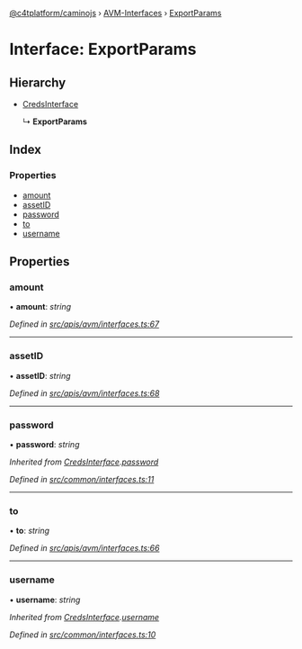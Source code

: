 [@c4tplatform/caminojs](../api.md) › [AVM-Interfaces](../modules/avm_interfaces.md) › [ExportParams](avm_interfaces.exportparams.md)

# Interface: ExportParams

## Hierarchy

* [CredsInterface](common_interfaces.credsinterface.md)

  ↳ **ExportParams**

## Index

### Properties

* [amount](avm_interfaces.exportparams.md#amount)
* [assetID](avm_interfaces.exportparams.md#assetid)
* [password](avm_interfaces.exportparams.md#password)
* [to](avm_interfaces.exportparams.md#to)
* [username](avm_interfaces.exportparams.md#username)

## Properties

###  amount

• **amount**: *string*

*Defined in [src/apis/avm/interfaces.ts:67](https://github.com/chain4travel/caminojs/blob/8077d740/src/apis/avm/interfaces.ts#L67)*

___

###  assetID

• **assetID**: *string*

*Defined in [src/apis/avm/interfaces.ts:68](https://github.com/chain4travel/caminojs/blob/8077d740/src/apis/avm/interfaces.ts#L68)*

___

###  password

• **password**: *string*

*Inherited from [CredsInterface](common_interfaces.credsinterface.md).[password](common_interfaces.credsinterface.md#password)*

*Defined in [src/common/interfaces.ts:11](https://github.com/chain4travel/caminojs/blob/8077d740/src/common/interfaces.ts#L11)*

___

###  to

• **to**: *string*

*Defined in [src/apis/avm/interfaces.ts:66](https://github.com/chain4travel/caminojs/blob/8077d740/src/apis/avm/interfaces.ts#L66)*

___

###  username

• **username**: *string*

*Inherited from [CredsInterface](common_interfaces.credsinterface.md).[username](common_interfaces.credsinterface.md#username)*

*Defined in [src/common/interfaces.ts:10](https://github.com/chain4travel/caminojs/blob/8077d740/src/common/interfaces.ts#L10)*
